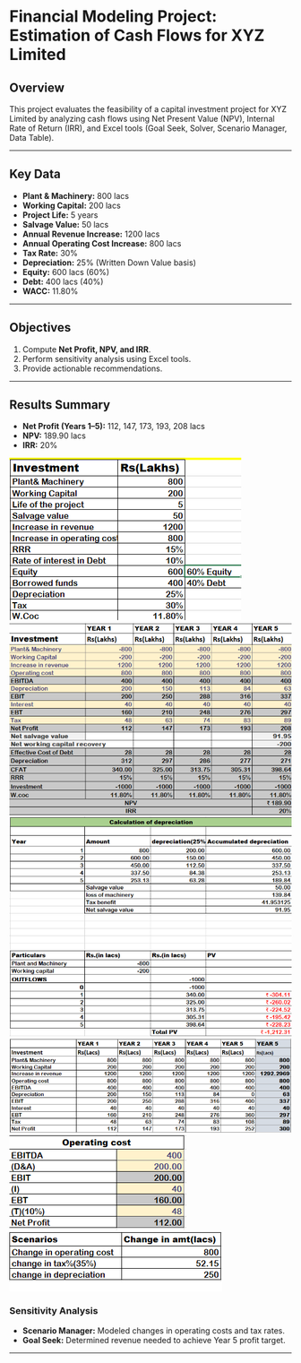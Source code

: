 # Financial Modeling Project: Estimation of Cash Flows for XYZ Limited

## Overview
This project evaluates the feasibility of a capital investment project for XYZ Limited by analyzing cash flows using Net Present Value (NPV), Internal Rate of Return (IRR), and Excel tools (Goal Seek, Solver, Scenario Manager, Data Table).

---

## Key Data
- **Plant & Machinery:** 800 lacs
- **Working Capital:** 200 lacs
- **Project Life:** 5 years
- **Salvage Value:** 50 lacs
- **Annual Revenue Increase:** 1200 lacs
- **Annual Operating Cost Increase:** 800 lacs
- **Tax Rate:** 30%
- **Depreciation:** 25% (Written Down Value basis)
- **Equity:** 600 lacs (60%)
- **Debt:** 400 lacs (40%)
- **WACC:** 11.80%

---

## Objectives
1. Compute **Net Profit, NPV, and IRR**.
2. Perform sensitivity analysis using Excel tools.
3. Provide actionable recommendations.

---

## Results Summary
- **Net Profit (Years 1–5):** 112, 147, 173, 193, 208 lacs
- **NPV:** 189.90 lacs
- **IRR:** 20%

![table1](./pictures/table1.png)
![table2](./pictures/table2.png)
![table3](./pictures/table3.png)
![table4](./pictures/table4.png)
![table5](./pictures/table5.png)
![table6](./pictures/table6.png)

### Sensitivity Analysis
- **Scenario Manager:** Modeled changes in operating costs and tax rates.
- **Goal Seek:** Determined revenue needed to achieve Year 5 profit target.

---